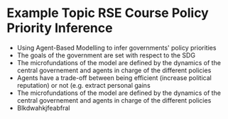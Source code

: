 Example Topic RSE Course
Policy Priority Inference
=========================

* Using Agent-Based Modelling to infer governments' policy priorities
* The goals of the government are set with respect to the SDG
* The microfundations of the model are defined by the dynamics of the central governement and agents in charge of the different policies
* Agents have a trade-off between being efficient (increase political reputation) or not (e.g. extract personal gains
* The microfundations of the model are defined by the dynamics of the central governement and agents in charge of the different policies
* Blkdwahkjfeabfral

